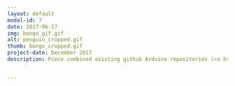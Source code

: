 ```yaml
---
layout: default
modal-id: 7
date: 2017-06-17
img: bongo_gif.gif
alt: penguin_cropped.gif
thumb: bongo_cropped.gif
project-date: December 2017
description: Piece combined existing github Arduino repositories (<a href="https://github.com/brownan/Gamecube-N64-Controller">Gamecube to N64 Controller adapter</a> and <a href="https://github.com/jwhop/SwitchInputEmulator">Nintendo Switch Controller Emulator</a> ) to allow compatibility between the 2003 Donkey Kong Bongo controller and the Nintendo Switch to play Tetris 99.  Related Press and Media -  <a href="https://gonintendo.com/stories/330898-man-creates-own-personal-hell-plays-tetris-99-with-dk-bongos">Go Nintendo Article</a> (<a href="https://twitter.com/GoNintendoTweet/status/1106647829370540032">Tweet</a>) <a href="https://nintendosoup.com/tetris-99-player-tackles-the-game-with-modded-dk-bongo-controller/">Nintendo Soup Article</a> (<a href="https://twitter.com/ninsoup/status/1106732052873990145">Tweet</a>)


---
```


